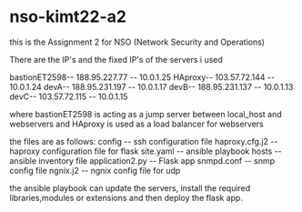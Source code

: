 # nso-kimt22-a2

this is the Assignment 2 for NSO (Network Security and Operations)

There are the IP's and the fixed IP's of the servers i used 

bastionET2598-- 188.95.227.77 -- 10.0.1.25
HAproxy-- 103.57.72.144  -- 10.0.1.24
devA-- 188.95.231.197  -- 10.0.1.17
devB-- 188.95.231.137  -- 10.0.1.13
devC-- 103.57.72.115  -- 10.0.1.15

where bastionET2598 is acting as a jump server between local_host and webservers
and HAproxy is used as a load balancer for webservers 

the files are as follows:
config -- ssh configuration file
haproxy.cfg.j2 -- haproxy configuration file for flask
site.yaml -- ansible playbook
hosts -- ansible inventory file
application2.py -- Flask app
snmpd.conf -- snmp config file
ngnix.j2 -- ngnix config file for udp

the ansible playbook can update the servers, install the required libraries,modules or extensions and then deploy the flask app.




